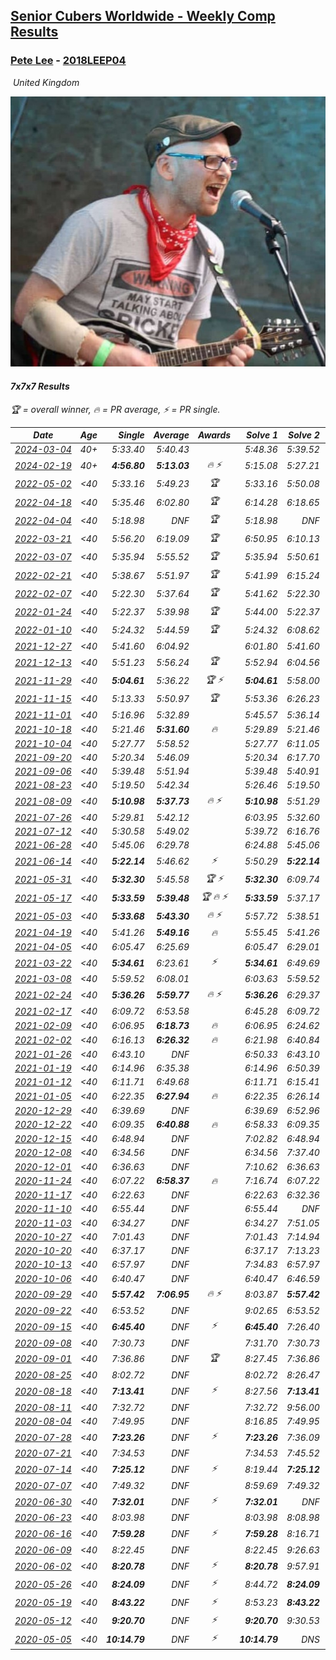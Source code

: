 <style>table {white-space: nowrap;}</style>
<link rel="stylesheet" type="text/css" href="/scw-comp/css/flags.css" />

## [Senior Cubers Worldwide - Weekly Comp Results](/scw-comp/results/)
### [Pete Lee](README.md) - [2018LEEP04](https://www.worldcubeassociation.org/persons/2018LEEP04?event=777)

<i class="flag flag-GB" />&nbsp;United Kingdom

![Pete Lee](1574700550.jpg)

#### 7x7x7 Results

<span style="white-space: nowrap;">🏆 = overall winner</span>, <span style="white-space: nowrap;">🔥 = PR average</span>, <span style="white-space: nowrap;">⚡ = PR single</span>.

| Date | Age | Single | Average | Awards | Solve 1 | Solve 2 | Solve 3 | Video |
| :--: | :--: | --: | --: | :--: | --: | --: | --: | :-- |
| [2024-03-04](../../results/2024-03-04/777.md) | 40+ | 5:33.40 | 5:40.43 |  | 5:48.36 | 5:39.52 | 5:33.40 | [Desktop](https://www.facebook.com/events/3564311457163699/permalink/3569723529955825) / [Mobile](https://m.facebook.com/events/3564311457163699?view=permalink&id=3569723529955825) |
| [2024-02-19](../../results/2024-02-19/777.md) | 40+ | **4:56.80** | **5:13.03** | 🔥 ⚡ | 5:15.08 | 5:27.21 | **4:56.80** | [Desktop](https://www.facebook.com/events/937364477878870/permalink/944352010513450) / [Mobile](https://m.facebook.com/events/937364477878870?view=permalink&id=944352010513450) |
| [2022-05-02](../../results/2022-05-02/777.md) | <40 | 5:33.16 | 5:49.23 | 🏆 | 5:33.16 | 5:50.08 | 6:04.45 | [Desktop](https://www.facebook.com/events/766988371376362/permalink/772113537530512) / [Mobile](https://m.facebook.com/events/766988371376362?view=permalink&id=772113537530512) |
| [2022-04-18](../../results/2022-04-18/777.md) | <40 | 5:35.46 | 6:02.80 | 🏆 | 6:14.28 | 6:18.65 | 5:35.46 | [Desktop](https://www.facebook.com/events/651121915952604/permalink/659239931807469) / [Mobile](https://m.facebook.com/events/651121915952604?view=permalink&id=659239931807469) |
| [2022-04-04](../../results/2022-04-04/777.md) | <40 | 5:18.98 | DNF | 🏆 | 5:18.98 | DNF | DNS | [Desktop](https://www.facebook.com/events/405703218032158/permalink/413131543955992) / [Mobile](https://m.facebook.com/events/405703218032158?view=permalink&id=413131543955992) |
| [2022-03-21](../../results/2022-03-21/777.md) | <40 | 5:56.20 | 6:19.09 | 🏆 | 6:50.95 | 6:10.13 | 5:56.20 | [Desktop](https://www.facebook.com/events/498666361787423/permalink/507084567612269) / [Mobile](https://m.facebook.com/events/498666361787423?view=permalink&id=507084567612269) |
| [2022-03-07](../../results/2022-03-07/777.md) | <40 | 5:35.94 | 5:55.52 | 🏆 | 5:35.94 | 5:50.61 | 6:20.02 | [Desktop](https://www.facebook.com/events/535512814493645/permalink/538472330864360) / [Mobile](https://m.facebook.com/events/535512814493645?view=permalink&id=538472330864360) |
| [2022-02-21](../../results/2022-02-21/777.md) | <40 | 5:38.67 | 5:51.97 | 🏆 | 5:41.99 | 6:15.24 | 5:38.67 | [Desktop](https://www.facebook.com/events/627504321814800/permalink/631345871430645) / [Mobile](https://m.facebook.com/events/627504321814800?view=permalink&id=631345871430645) |
| [2022-02-07](../../results/2022-02-07/777.md) | <40 | 5:22.30 | 5:37.64 | 🏆 | 5:41.62 | 5:22.30 | 5:49.01 | [Desktop](https://www.facebook.com/events/348205073823528/permalink/355675289743173) / [Mobile](https://m.facebook.com/events/348205073823528?view=permalink&id=355675289743173) |
| [2022-01-24](../../results/2022-01-24/777.md) | <40 | 5:22.37 | 5:39.98 | 🏆 | 5:44.00 | 5:22.37 | 5:53.58 | [Desktop](https://www.facebook.com/events/344062540912272/permalink/348853793766480) / [Mobile](https://m.facebook.com/events/344062540912272?view=permalink&id=348853793766480) |
| [2022-01-10](../../results/2022-01-10/777.md) | <40 | 5:24.32 | 5:44.59 | 🏆 | 5:24.32 | 6:08.62 | 5:40.84 | [Desktop](https://www.facebook.com/events/895021754505723/permalink/902424663765432) / [Mobile](https://m.facebook.com/events/895021754505723?view=permalink&id=902424663765432) |
| [2021-12-27](../../results/2021-12-27/777.md) | <40 | 5:41.60 | 6:04.92 |  | 6:01.80 | 5:41.60 | 6:31.37 | [Desktop](https://www.facebook.com/events/364077578855426/permalink/372170078046176) / [Mobile](https://m.facebook.com/events/364077578855426?view=permalink&id=372170078046176) |
| [2021-12-13](../../results/2021-12-13/777.md) | <40 | 5:51.23 | 5:56.24 | 🏆 | 5:52.94 | 6:04.56 | 5:51.23 | [Desktop](https://www.facebook.com/events/924976574796430/permalink/928185627808858) / [Mobile](https://m.facebook.com/events/924976574796430?view=permalink&id=928185627808858) |
| [2021-11-29](../../results/2021-11-29/777.md) | <40 | **5:04.61** | 5:36.22 | 🏆 ⚡ | **5:04.61** | 5:58.00 | 5:46.06 | [Desktop](https://www.facebook.com/events/293852429335502/permalink/297863382267740) / [Mobile](https://m.facebook.com/events/293852429335502?view=permalink&id=297863382267740) |
| [2021-11-15](../../results/2021-11-15/777.md) | <40 | 5:13.33 | 5:50.97 | 🏆 | 5:53.36 | 6:26.23 | 5:13.33 | [Desktop](https://www.facebook.com/events/1073199523496198/permalink/1076727423143408) / [Mobile](https://m.facebook.com/events/1073199523496198?view=permalink&id=1076727423143408) |
| [2021-11-01](../../results/2021-11-01/777.md) | <40 | 5:16.96 | 5:32.89 |  | 5:45.57 | 5:36.14 | 5:16.96 | [Desktop](https://www.facebook.com/events/1122485874951081/permalink/1126769517856050) / [Mobile](https://m.facebook.com/events/1122485874951081?view=permalink&id=1126769517856050) |
| [2021-10-18](../../results/2021-10-18/777.md) | <40 | 5:21.46 | **5:31.60** | 🔥 | 5:29.89 | 5:21.46 | 5:43.45 | [Desktop](https://www.facebook.com/events/917344582209340/permalink/922171375059994) / [Mobile](https://m.facebook.com/events/917344582209340?view=permalink&id=922171375059994) |
| [2021-10-04](../../results/2021-10-04/777.md) | <40 | 5:27.77 | 5:58.52 |  | 5:27.77 | 6:11.05 | 6:16.74 | [Desktop](https://www.facebook.com/events/150603127207792/permalink/158631706404934) / [Mobile](https://m.facebook.com/events/150603127207792?view=permalink&id=158631706404934) |
| [2021-09-20](../../results/2021-09-20/777.md) | <40 | 5:20.34 | 5:46.09 |  | 5:20.34 | 6:17.70 | 5:40.23 | [Desktop](https://www.facebook.com/events/4223726381008841/permalink/4246276212087191) / [Mobile](https://m.facebook.com/events/4223726381008841?view=permalink&id=4246276212087191) |
| [2021-09-06](../../results/2021-09-06/777.md) | <40 | 5:39.48 | 5:51.94 |  | 5:39.48 | 5:40.91 | 6:15.42 | [Desktop](https://www.facebook.com/events/899313470960376/permalink/903707523854304) / [Mobile](https://m.facebook.com/events/899313470960376?view=permalink&id=903707523854304) |
| [2021-08-23](../../results/2021-08-23/777.md) | <40 | 5:19.50 | 5:42.34 |  | 5:26.46 | 5:19.50 | 6:21.07 | [Desktop](https://www.facebook.com/events/1108693076205590/permalink/1117610135313884) / [Mobile](https://m.facebook.com/events/1108693076205590?view=permalink&id=1117610135313884) |
| [2021-08-09](../../results/2021-08-09/777.md) | <40 | **5:10.98** | **5:37.73** | 🔥 ⚡ | **5:10.98** | 5:51.29 | 5:50.92 | [Desktop](https://www.facebook.com/events/2863148610663733/permalink/2872147886430472) / [Mobile](https://m.facebook.com/events/2863148610663733?view=permalink&id=2872147886430472) |
| [2021-07-26](../../results/2021-07-26/777.md) | <40 | 5:29.81 | 5:42.12 |  | 6:03.95 | 5:32.60 | 5:29.81 | [Desktop](https://www.facebook.com/events/210838191047415/permalink/215894687208432) / [Mobile](https://m.facebook.com/events/210838191047415?view=permalink&id=215894687208432) |
| [2021-07-12](../../results/2021-07-12/777.md) | <40 | 5:30.58 | 5:49.02 |  | 5:39.72 | 6:16.76 | 5:30.58 | [Desktop](https://www.facebook.com/events/3019269651530977/permalink/3034392066685402) / [Mobile](https://m.facebook.com/events/3019269651530977?view=permalink&id=3034392066685402) |
| [2021-06-28](../../results/2021-06-28/777.md) | <40 | 5:45.06 | 6:29.78 |  | 6:24.88 | 5:45.06 | 7:19.41 | [Desktop](https://www.facebook.com/events/248738199926629/permalink/253447666122349) / [Mobile](https://m.facebook.com/events/248738199926629?view=permalink&id=253447666122349) |
| [2021-06-14](../../results/2021-06-14/777.md) | <40 | **5:22.14** | 5:46.62 | ⚡ | 5:50.29 | **5:22.14** | 6:07.43 | [Desktop](https://www.facebook.com/events/833966864162581/permalink/839530780272856) / [Mobile](https://m.facebook.com/events/833966864162581?view=permalink&id=839530780272856) |
| [2021-05-31](../../results/2021-05-31/777.md) | <40 | **5:32.30** | 5:45.58 | 🏆 ⚡ | **5:32.30** | 6:09.74 | 5:34.71 | [Desktop](https://www.facebook.com/events/1677723082618127/permalink/1683947765328992) / [Mobile](https://m.facebook.com/events/1677723082618127?view=permalink&id=1683947765328992) |
| [2021-05-17](../../results/2021-05-17/777.md) | <40 | **5:33.59** | **5:39.48** | 🏆 🔥 ⚡ | **5:33.59** | 5:37.17 | 5:47.67 | [Desktop](https://www.facebook.com/events/373354890741855/permalink/376528547091156) / [Mobile](https://m.facebook.com/events/373354890741855?view=permalink&id=376528547091156) |
| [2021-05-03](../../results/2021-05-03/777.md) | <40 | **5:33.68** | **5:43.30** | 🔥 ⚡ | 5:57.72 | 5:38.51 | **5:33.68** | [Desktop](https://www.facebook.com/events/158701836186375/permalink/159804866076072) / [Mobile](https://m.facebook.com/events/158701836186375?view=permalink&id=159804866076072) |
| [2021-04-19](../../results/2021-04-19/777.md) | <40 | 5:41.26 | **5:49.16** | 🔥 | 5:55.45 | 5:41.26 | 5:50.78 | [Desktop](https://www.facebook.com/events/1009195762821458/permalink/1010884729319228) / [Mobile](https://m.facebook.com/events/1009195762821458?view=permalink&id=1010884729319228) |
| [2021-04-05](../../results/2021-04-05/777.md) | <40 | 6:05.47 | 6:25.69 |  | 6:05.47 | 6:29.01 | 6:42.60 | [Desktop](https://www.facebook.com/events/2619499895016321/permalink/2624219284544382) / [Mobile](https://m.facebook.com/events/2619499895016321?view=permalink&id=2624219284544382) |
| [2021-03-22](../../results/2021-03-22/777.md) | <40 | **5:34.61** | 6:23.61 | ⚡ | **5:34.61** | 6:49.69 | 6:46.52 | [Desktop](https://www.facebook.com/events/2537500386546221/permalink/2543453125950947) / [Mobile](https://m.facebook.com/events/2537500386546221?view=permalink&id=2543453125950947) |
| [2021-03-08](../../results/2021-03-08/777.md) | <40 | 5:59.52 | 6:08.01 |  | 6:03.63 | 5:59.52 | 6:20.87 | [Desktop](https://www.facebook.com/events/161142189072151/permalink/165338531985850) / [Mobile](https://m.facebook.com/events/161142189072151?view=permalink&id=165338531985850) |
| [2021-02-24](../../results/2021-02-24/777.md) | <40 | **5:36.26** | **5:59.77** | 🔥 ⚡ | **5:36.26** | 6:29.37 | 5:53.67 | [Desktop](https://www.facebook.com/events/256148192722702/permalink/260029105667944) / [Mobile](https://m.facebook.com/events/256148192722702?view=permalink&id=260029105667944) |
| [2021-02-17](../../results/2021-02-17/777.md) | <40 | 6:09.72 | 6:53.58 |  | 6:45.28 | 6:09.72 | 7:45.73 | [Desktop](https://www.facebook.com/events/1341827372862028/permalink/1341996369511795) / [Mobile](https://m.facebook.com/events/1341827372862028?view=permalink&id=1341996369511795) |
| [2021-02-09](../../results/2021-02-09/777.md) | <40 | 6:06.95 | **6:18.73** | 🔥 | 6:06.95 | 6:24.62 | 6:24.62 | [Desktop](https://www.facebook.com/events/1072787469872680/permalink/1073219036496190) / [Mobile](https://m.facebook.com/events/1072787469872680?view=permalink&id=1073219036496190) |
| [2021-02-02](../../results/2021-02-02/777.md) | <40 | 6:16.13 | **6:26.32** | 🔥 | 6:21.98 | 6:40.84 | 6:16.13 | [Desktop](https://www.facebook.com/events/419241732746821/permalink/419287159408945) / [Mobile](https://m.facebook.com/events/419241732746821?view=permalink&id=419287159408945) |
| [2021-01-26](../../results/2021-01-26/777.md) | <40 | 6:43.10 | DNF |  | 6:50.33 | 6:43.10 | DNS | [Desktop](https://www.facebook.com/events/886756952081472/permalink/887218382035329) / [Mobile](https://m.facebook.com/events/886756952081472?view=permalink&id=887218382035329) |
| [2021-01-19](../../results/2021-01-19/777.md) | <40 | 6:14.96 | 6:35.38 |  | 6:14.96 | 6:50.39 | 6:40.80 | [Desktop](https://www.facebook.com/events/801984480354340/permalink/802187753667346) / [Mobile](https://m.facebook.com/events/801984480354340?view=permalink&id=802187753667346) |
| [2021-01-12](../../results/2021-01-12/777.md) | <40 | 6:11.71 | 6:49.68 |  | 6:11.71 | 6:15.41 | 8:01.93 | [Desktop](https://www.facebook.com/events/412251730086008/permalink/412314606746387) / [Mobile](https://m.facebook.com/events/412251730086008?view=permalink&id=412314606746387) |
| [2021-01-05](../../results/2021-01-05/777.md) | <40 | 6:22.35 | **6:27.94** | 🔥 | 6:22.35 | 6:26.14 | 6:35.32 | [Desktop](https://www.facebook.com/events/438895340619582/permalink/439380023904447) / [Mobile](https://m.facebook.com/events/438895340619582?view=permalink&id=439380023904447) |
| [2020-12-29](../../results/2020-12-29/777.md) | <40 | 6:39.69 | DNF |  | 6:39.69 | 6:52.96 | DNS | [Desktop](https://www.facebook.com/events/1086076581855919/permalink/1086717395125171) / [Mobile](https://m.facebook.com/events/1086076581855919?view=permalink&id=1086717395125171) |
| [2020-12-22](../../results/2020-12-22/777.md) | <40 | 6:09.35 | **6:40.88** | 🔥 | 6:58.33 | 6:09.35 | 6:54.97 | [Desktop](https://www.facebook.com/events/202563571576862/permalink/203177928182093) / [Mobile](https://m.facebook.com/events/202563571576862?view=permalink&id=203177928182093) |
| [2020-12-15](../../results/2020-12-15/777.md) | <40 | 6:48.94 | DNF |  | 7:02.82 | 6:48.94 | DNS | [Desktop](https://www.facebook.com/events/380879093195746/permalink/381420603141595) / [Mobile](https://m.facebook.com/events/380879093195746?view=permalink&id=381420603141595) |
| [2020-12-08](../../results/2020-12-08/777.md) | <40 | 6:34.56 | DNF |  | 6:34.56 | 7:37.40 | DNS | [Desktop](https://www.facebook.com/events/209111367450307/permalink/209640974064013) / [Mobile](https://m.facebook.com/events/209111367450307?view=permalink&id=209640974064013) |
| [2020-12-01](../../results/2020-12-01/777.md) | <40 | 6:36.63 | DNF |  | 7:10.62 | 6:36.63 | DNS | [Desktop](https://www.facebook.com/events/1067911153659963/permalink/1068503993600679) / [Mobile](https://m.facebook.com/events/1067911153659963?view=permalink&id=1068503993600679) |
| [2020-11-24](../../results/2020-11-24/777.md) | <40 | 6:07.22 | **6:58.37** | 🔥 | 7:16.74 | 6:07.22 | 7:31.16 | [Desktop](https://www.facebook.com/events/383885642947563/permalink/384439569558837) / [Mobile](https://m.facebook.com/events/383885642947563?view=permalink&id=384439569558837) |
| [2020-11-17](../../results/2020-11-17/777.md) | <40 | 6:22.63 | DNF |  | 6:22.63 | 6:32.36 | DNF | [Desktop](https://www.facebook.com/events/385577379164063/permalink/386223265766141) / [Mobile](https://m.facebook.com/events/385577379164063?view=permalink&id=386223265766141) |
| [2020-11-10](../../results/2020-11-10/777.md) | <40 | 6:55.44 | DNF |  | 6:55.44 | DNF | DNS | [Desktop](https://www.facebook.com/events/2956286364603224/permalink/2959388970959630) / [Mobile](https://m.facebook.com/events/2956286364603224?view=permalink&id=2959388970959630) |
| [2020-11-03](../../results/2020-11-03/777.md) | <40 | 6:34.27 | DNF |  | 6:34.27 | 7:51.05 | DNS | [Desktop](https://www.facebook.com/events/391709741873523/permalink/395460404831790) / [Mobile](https://m.facebook.com/events/391709741873523?view=permalink&id=395460404831790) |
| [2020-10-27](../../results/2020-10-27/777.md) | <40 | 7:01.43 | DNF |  | 7:01.43 | 7:14.94 | DNS | [Desktop](https://www.facebook.com/events/1621959871298390/permalink/1623987867762257) / [Mobile](https://m.facebook.com/events/1621959871298390?view=permalink&id=1623987867762257) |
| [2020-10-20](../../results/2020-10-20/777.md) | <40 | 6:37.17 | DNF |  | 6:37.17 | 7:13.23 | DNS | [Desktop](https://www.facebook.com/events/758279974902955/permalink/763046381092981) / [Mobile](https://m.facebook.com/events/758279974902955?view=permalink&id=763046381092981) |
| [2020-10-13](../../results/2020-10-13/777.md) | <40 | 6:57.97 | DNF |  | 7:34.83 | 6:57.97 | DNS | [Desktop](https://www.facebook.com/events/746942356162446/permalink/748066532716695) / [Mobile](https://m.facebook.com/events/746942356162446?view=permalink&id=748066532716695) |
| [2020-10-06](../../results/2020-10-06/777.md) | <40 | 6:40.47 | DNF |  | 6:40.47 | 6:46.59 | DNS | [Desktop](https://www.facebook.com/events/2766581680255939/permalink/2767374376843336) / [Mobile](https://m.facebook.com/events/2766581680255939?view=permalink&id=2767374376843336) |
| [2020-09-29](../../results/2020-09-29/777.md) | <40 | **5:57.42** | **7:06.95** | 🔥 ⚡ | 8:03.87 | **5:57.42** | 7:19.56 | [Desktop](https://www.facebook.com/events/427181104911253/permalink/427800921515938) / [Mobile](https://m.facebook.com/events/427181104911253?view=permalink&id=427800921515938) |
| [2020-09-22](../../results/2020-09-22/777.md) | <40 | 6:53.52 | DNF |  | 9:02.65 | 6:53.52 | DNS | [Desktop](https://www.facebook.com/events/342541897161786/permalink/345621073520535) / [Mobile](https://m.facebook.com/events/342541897161786?view=permalink&id=345621073520535) |
| [2020-09-15](../../results/2020-09-15/777.md) | <40 | **6:45.40** | DNF | ⚡ | **6:45.40** | 7:26.40 | DNS | [Desktop](https://www.facebook.com/events/655903882008117/permalink/656542655277573) / [Mobile](https://m.facebook.com/events/655903882008117?view=permalink&id=656542655277573) |
| [2020-09-08](../../results/2020-09-08/777.md) | <40 | 7:30.73 | DNF |  | 7:31.70 | 7:30.73 | DNS | [Desktop](https://www.facebook.com/events/342884623427933/permalink/343555376694191) / [Mobile](https://m.facebook.com/events/342884623427933?view=permalink&id=343555376694191) |
| [2020-09-01](../../results/2020-09-01/777.md) | <40 | 7:36.86 | DNF | 🏆 | 8:27.45 | 7:36.86 | DNS | [Desktop](https://www.facebook.com/events/987180995036806/permalink/987907018297537) / [Mobile](https://m.facebook.com/events/987180995036806?view=permalink&id=987907018297537) |
| [2020-08-25](../../results/2020-08-25/777.md) | <40 | 8:02.72 | DNF |  | 8:02.72 | 8:26.47 | DNS | [Desktop](https://www.facebook.com/events/375269430142971/permalink/375911616745419) / [Mobile](https://m.facebook.com/events/375269430142971?view=permalink&id=375911616745419) |
| [2020-08-18](../../results/2020-08-18/777.md) | <40 | **7:13.41** | DNF | ⚡ | 8:27.56 | **7:13.41** | DNS | [Desktop](https://www.facebook.com/events/3231806576868309/permalink/3234247696624197) / [Mobile](https://m.facebook.com/events/3231806576868309?view=permalink&id=3234247696624197) |
| [2020-08-11](../../results/2020-08-11/777.md) | <40 | 7:32.72 | DNF |  | 7:32.72 | 9:56.00 | DNS | [Desktop](https://www.facebook.com/events/1112228215845470/permalink/1112929269108698) / [Mobile](https://m.facebook.com/events/1112228215845470?view=permalink&id=1112929269108698) |
| [2020-08-04](../../results/2020-08-04/777.md) | <40 | 7:49.95 | DNF |  | 8:16.85 | 7:49.95 | DNS | [Desktop](https://www.facebook.com/events/770016233779888/permalink/770697843711727) / [Mobile](https://m.facebook.com/events/770016233779888?view=permalink&id=770697843711727) |
| [2020-07-28](../../results/2020-07-28/777.md) | <40 | **7:23.26** | DNF | ⚡ | **7:23.26** | 7:36.09 | DNS | [Desktop](https://www.facebook.com/events/299658408049797/permalink/300258301323141) / [Mobile](https://m.facebook.com/events/299658408049797?view=permalink&id=300258301323141) |
| [2020-07-21](../../results/2020-07-21/777.md) | <40 | 7:34.53 | DNF |  | 7:34.53 | 7:45.52 | DNS | [Desktop](https://www.facebook.com/events/3081159145282455/permalink/3082287351836301) / [Mobile](https://m.facebook.com/events/3081159145282455?view=permalink&id=3082287351836301) |
| [2020-07-14](../../results/2020-07-14/777.md) | <40 | **7:25.12** | DNF | ⚡ | 8:19.44 | **7:25.12** | DNS | [Desktop](https://www.facebook.com/events/2729568740635198/permalink/2729818147276924) / [Mobile](https://m.facebook.com/events/2729568740635198?view=permalink&id=2729818147276924) |
| [2020-07-07](../../results/2020-07-07/777.md) | <40 | 7:49.32 | DNF |  | 8:59.69 | 7:49.32 | DNS | [Desktop](https://www.facebook.com/events/307625317040136/permalink/307844723684862) / [Mobile](https://m.facebook.com/events/307625317040136?view=permalink&id=307844723684862) |
| [2020-06-30](../../results/2020-06-30/777.md) | <40 | **7:32.01** | DNF | ⚡ | **7:32.01** | DNF | DNS | [Desktop](https://www.facebook.com/events/284746466306313/permalink/285013929612900) / [Mobile](https://m.facebook.com/events/284746466306313?view=permalink&id=285013929612900) |
| [2020-06-23](../../results/2020-06-23/777.md) | <40 | 8:03.98 | DNF |  | 8:03.98 | 8:08.98 | DNS | [Desktop](https://www.facebook.com/events/268636114456043/permalink/268844034435251) / [Mobile](https://m.facebook.com/events/268636114456043?view=permalink&id=268844034435251) |
| [2020-06-16](../../results/2020-06-16/777.md) | <40 | **7:59.28** | DNF | ⚡ | **7:59.28** | 8:16.71 | DNS | [Desktop](https://www.facebook.com/events/256188575607890/permalink/256481515578596) / [Mobile](https://m.facebook.com/events/256188575607890?view=permalink&id=256481515578596) |
| [2020-06-09](../../results/2020-06-09/777.md) | <40 | 8:22.45 | DNF |  | 8:22.45 | 9:26.63 | DNS | [Desktop](https://www.facebook.com/events/1130228284009045/permalink/1130482110650329) / [Mobile](https://m.facebook.com/events/1130228284009045?view=permalink&id=1130482110650329) |
| [2020-06-02](../../results/2020-06-02/777.md) | <40 | **8:20.78** | DNF | ⚡ | **8:20.78** | 9:57.91 | DNS | [Desktop](https://www.facebook.com/events/573401076937046/permalink/573717050238782) / [Mobile](https://m.facebook.com/events/573401076937046?view=permalink&id=573717050238782) |
| [2020-05-26](../../results/2020-05-26/777.md) | <40 | **8:24.09** | DNF | ⚡ | 8:44.72 | **8:24.09** | DNS | [Desktop](https://www.facebook.com/events/637852836799991/permalink/638057023446239) / [Mobile](https://m.facebook.com/events/637852836799991?view=permalink&id=638057023446239) |
| [2020-05-19](../../results/2020-05-19/777.md) | <40 | **8:43.22** | DNF | ⚡ | 8:53.23 | **8:43.22** | DNS | [Desktop](https://www.facebook.com/events/201300894172579/permalink/201442917491710) / [Mobile](https://m.facebook.com/events/201300894172579?view=permalink&id=201442917491710) |
| [2020-05-12](../../results/2020-05-12/777.md) | <40 | **9:20.70** | DNF | ⚡ | **9:20.70** | 9:30.53 | DNS | [Desktop](https://www.facebook.com/events/276138643524223/permalink/276380270166727) / [Mobile](https://m.facebook.com/events/276138643524223?view=permalink&id=276380270166727) |
| [2020-05-05](../../results/2020-05-05/777.md) | <40 | **10:14.79** | DNF | ⚡ | **10:14.79** | DNS | DNS | [Desktop](https://www.facebook.com/events/557526585195168/permalink/557744185173408) / [Mobile](https://m.facebook.com/events/557526585195168?view=permalink&id=557744185173408) |


<!-- Global site tag (gtag.js) - Google Analytics -->
<script async src="https://www.googletagmanager.com/gtag/js?id=UA-86348435-3"></script>
<script>window.dataLayer = window.dataLayer || []; function gtag() {dataLayer.push(arguments);} gtag('js', new Date()); gtag('config', 'UA-86348435-3');</script>
